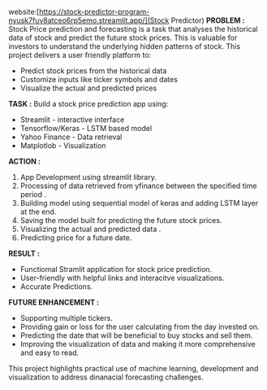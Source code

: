 website:[https://stock-predictor-program-nyusk7fuv8atceo6rp5emo.streamlit.app/](Stock Predictor)
**PROBLEM :**
Stock Price prediction and forecasting is a task that analyses the historical data of stock and predict the future stock prices.
This is valuable for investors to understand the underlying hidden patterns of stock.
This project delivers a user friendly platform to: 
- Predict stock prices from the historical data
- Customize inputs like ticker symbols and dates
- Visualize the actual and predicted prices

**TASK :**
Build a stock price prediction app using:
* Streamlit - interactive interface
* Tensorflow/Keras - LSTM based model
* Yahoo Finance - Data retrieval
* Matplotlob - Visualization

**ACTION :**
1. App Development using streamlit library.
2. Processing of data retrieved from yfinance between the specified time period  .
3. Building model using sequential model of keras and adding LSTM layer at the end.
4. Saving the model built for predicting the future stock prices.
5. Visualizing the actual and predicted data .
6. Predicting price for a future date.

**RESULT :**
* Functiomal Stramlit application for stock price prediction.
* User-friendly with helpful links and interacitve visualizations.
* Accurate Predictions.

**FUTURE ENHANCEMENT :** 
* Supporting multiple tickers.
* Providing gain or loss for the user calculating from the day invested on.
* Predicting the date that will be beneficial to buy stocks and sell them.
* Improving the visualization of data and making it more comprehensive and easy to read.

This project highlights practical use of machine learning, development and visualization to address dinanacial forecasting challenges.
